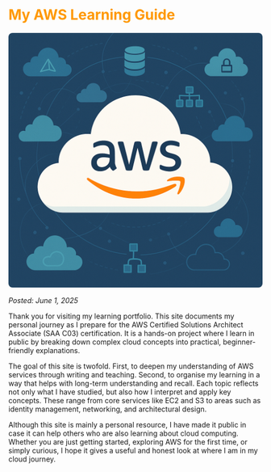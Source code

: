 <h1 style="color: #FF9900;">My AWS Learning Guide</h1>

<div style="text-align: center;">
  <img src="Screenshots/AWShomepagepicture.png" alt="AWS Cloud" width="600" style="border-radius: 8px;" />
</div>

*Posted: June 1, 2025*

Thank you for visiting my learning portfolio. This site documents my personal journey as I prepare for the AWS Certified Solutions Architect Associate (SAA C03) certification. It is a hands-on project where I learn in public by breaking down complex cloud concepts into practical, beginner-friendly explanations.

The goal of this site is twofold. First, to deepen my understanding of AWS services through writing and teaching. Second, to organise my learning in a way that helps with long-term understanding and recall. Each topic reflects not only what I have studied, but also how I interpret and apply key concepts. These range from core services like EC2 and S3 to areas such as identity management, networking, and architectural design.

Although this site is mainly a personal resource, I have made it public in case it can help others who are also learning about cloud computing. Whether you are just getting started, exploring AWS for the first time, or simply curious, I hope it gives a useful and honest look at where I am in my cloud journey.
